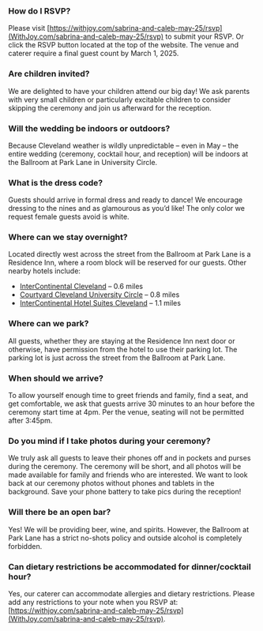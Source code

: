 ### How do I RSVP?
Please visit [https://withjoy.com/sabrina-and-caleb-may-25/rsvp](WithJoy.com/sabrina-and-caleb-may-25/rsvp) to submit your RSVP. Or click the RSVP button located at the top of the website. The venue and caterer require a final guest count by March 1, 2025.

### Are children invited?
We are delighted to have your children attend our big day! We ask parents with very small children or particularly excitable children to consider skipping the ceremony and join us afterward for the reception.

### Will the wedding be indoors or outdoors?
Because Cleveland weather is wildly unpredictable – even in May – the entire wedding (ceremony, cocktail hour, and reception) will be indoors at the Ballroom at Park Lane in University Circle.

### What is the dress code?
Guests should arrive in formal dress and ready to dance! We encourage dressing to the nines and as glamourous as you’d like! The only color we request female guests avoid is white.

### Where can we stay overnight?
Located directly west across the street from the Ballroom at Park Lane is a Residence Inn, where a room block will be reserved for our guests. Other nearby hotels include:
- [InterContinental Cleveland](https://maps.app.goo.gl/TuuRZaWE63VVcPtr8) – 0.6 miles
- [Courtyard Cleveland University Circle](https://maps.app.goo.gl/yV5CL7FuDEWfqyL59) – 0.8 miles
- [InterContinental Hotel Suites Cleveland](https://maps.app.goo.gl/B63KyDp3xYbY4CMG8) – 1.1 miles

### Where can we park?
All guests, whether they are staying at the Residence Inn next door or otherwise, have permission from the hotel to use their parking lot. The parking lot is just across the street from the Ballroom at Park Lane.

### When should we arrive?
To allow yourself enough time to greet friends and family, find a seat, and get comfortable, we ask that guests arrive 30 minutes to an hour before the ceremony start time at 4pm. Per the venue, seating will not be permitted after 3:45pm.

### Do you mind if I take photos during your ceremony?
We truly ask all guests to leave their phones off and in pockets and purses during the ceremony. The ceremony will be short, and all photos will be made available for family and friends who are interested. We want to look back at our ceremony photos without phones and tablets in the background. Save your phone battery to take pics during the reception!

### Will there be an open bar?
Yes! We will be providing beer, wine, and spirits. However, the Ballroom at Park Lane has a strict no-shots policy and outside alcohol is completely forbidden.

### Can dietary restrictions be accommodated for dinner/cocktail hour?
Yes, our caterer can accommodate allergies and dietary restrictions. Please add any restrictions to your note when you RSVP at: [https://withjoy.com/sabrina-and-caleb-may-25/rsvp](WithJoy.com/sabrina-and-caleb-may-25/rsvp).